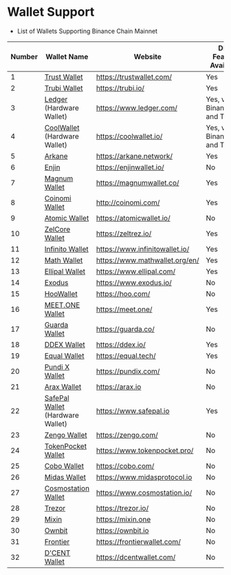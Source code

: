 # Wallet Support

* List of Wallets Supporting Binance Chain Mainnet

| Number | Wallet Name                                            | Website                          |DEX Feature Available|Testnet Support|WalletConnect Support|
| ------ | ------------------------------------------------------ | -------------------------------- |-----| -----|-----|
| 1      | [Trust Wallet](wallets/trust-wallet.md)                | <https://trustwallet.com/>       |Yes  | Yes|Yes|
| 2      | [Trubi Wallet](wallets/trubi.md)                       | <https://trubi.io/>              |Yes| No|Yes|
| 3      | [Ledger](wallets/ledger.md) (Hardware Wallet)          | <https://www.ledger.com/>        |Yes, via Binance.org and Trubi|Yes, via Binance.org and Trubi|Yes, via Binance.org and Trubi|Yes, via Binance.org and Trubi|
| 4      | [CoolWallet](wallets/cool-wallet.md) (Hardware Wallet) | <https://coolwallet.io/>         |Yes, via Binance.org and Trubi|Yes, via Binance.org and Trubi|Yes, via Binance.org and Trubi|Yes, via Binance.org and Trubi|
| 5      | [Arkane](smart-chain/wallet/arkane.md)                 | <https://arkane.network/>        |Yes|Yes|No|
| 6      | [Enjin](wallets/enjin.md)                              | <https://enjinwallet.io/>        |No|No|No|
| 7      | [Magnum Wallet](wallets/magnum.md)                     | <https://magnumwallet.co/>       |Yes|No| Yes|
| 8      | [Coinomi Wallet](wallets/coinomi-wallet.md)            | <http://coinomi.com/>            |Yes|No| Yes|
| 9      | [Atomic Wallet](wallets/atomic-wallet.md)              | <https://atomicwallet.io/>       |No|No| Yes|
| 10      | [ZelCore Wallet](wallets/zelcore-wallet.md)            | <https://zeltrez.io/>            |Yes|No| Yes|
| 11     | [Infinito Wallet](wallets/infinito-wallet.md)          | <https://www.infinitowallet.io/> |Yes|No| Yes|
| 12     | [Math Wallet](wallets/math-wallet.md)                  | <https://www.mathwallet.org/en/> |Yes|No| Yes|
| 13     | [Ellipal Wallet](wallets/ellipal-wallet.md)            | <https://www.ellipal.com/>       |Yes|No|  No|
| 14     | [Exodus](wallets/exodus.md)                            | <https://www.exodus.io/>         |No|No|  No|
| 15     | [HooWallet](wallets/hoo-wallet.md)                     | <https://hoo.com/>               |No|No|  No|
| 16     | [MEET.ONE Wallet](wallets/meet.md)                     | <https://meet.one/>              |Yes|No| Yes|
| 17     | [Guarda Wallet](wallets/guarda.md)                     | <https://guarda.co/>             |No|No|  No|
| 18     | [DDEX Wallet](wallets/ddex.md)                         | <https://ddex.io/>               |Yes|No|  No|
| 19     | [Equal Wallet](wallets/equal.md)                       | <https://equal.tech/>            |Yes|Yes| Yes|
| 20     | [Pundi X Wallet](wallets/pundi.md)                     | <https://pundix.com/>            |No|No|  No|
| 21     | [Arax Wallet](wallets/arax.md)                         | <https://arax.io>                |No|No|  No|
| 22     | [SafePal Wallet](wallets/safepal.md) (Hardware Wallet) | <https://www.safepal.io>         |Yes|No| Yes|
| 23     | [Zengo Wallet](wallets/zengo.md)                       | <https://zengo.com/>             |No|No|  No|
| 24     | [TokenPocket Wallet](wallets/tokenpocket.md)           | <https://www.tokenpocket.pro/>   |No|No| Yes|
| 25     | [Cobo Wallet](wallets/cobo.md)                         | <https://cobo.com/>              |No|No| Yes|
| 26     | [Midas Wallet](wallets/midas-wallet.md)                | <https://www.midasprotocol.io>   |No|No|  No|
| 27     | [Cosmostation Wallet](wallets/cosmostation.md)         | <https://www.cosmostation.io/>   |No|Yes| Yes|
| 28     | [Trezor](wallets/trezor.md)                            | <https://trezor.io/>             |No|No| Yes|
| 29     | [Mixin](wallets/mixin.md)                              | <https://mixin.one>              |No|No|  No|
| 30     | [Ownbit](wallets/ownbit.md)                            | <https://ownbit.io>              |No|No|  No|
| 31     | [Frontier](wallets/frontier.md)                        | <https://frontierwallet.com/>    |No|Yes|  No|
| 32     | [D'CENT Wallet](wallets/dcent-wallet.md)               | <https://dcentwallet.com/>       |No|Yes|  No|
